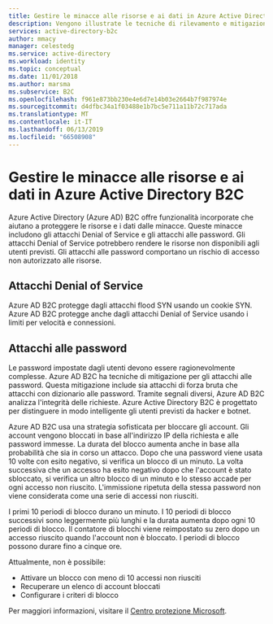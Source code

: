 ```yaml
---
title: Gestire le minacce alle risorse e ai dati in Azure Active Directory B2C | Microsoft Docs
description: Vengono illustrate le tecniche di rilevamento e mitigazione di attacchi Denial of Service e attacchi alle password in Azure Active Directory B2C.
services: active-directory-b2c
author: mmacy
manager: celestedg
ms.service: active-directory
ms.workload: identity
ms.topic: conceptual
ms.date: 11/01/2018
ms.author: marsma
ms.subservice: B2C
ms.openlocfilehash: f961e873bb230e4e6d7e14b03e2664b7f987974e
ms.sourcegitcommit: d4dfbc34a1f03488e1b7bc5e711a11b72c717ada
ms.translationtype: MT
ms.contentlocale: it-IT
ms.lasthandoff: 06/13/2019
ms.locfileid: "66508908"
---
```

# <a name="manage-threats-to-resources-and-data-in-azure-active-directory-b2c"></a>Gestire le minacce alle risorse e ai dati in Azure Active Directory B2C

Azure Active Directory (Azure AD) B2C offre funzionalità incorporate che aiutano a proteggere le risorse e i dati dalle minacce. Queste minacce includono gli attacchi Denial of Service e gli attacchi alle password. Gli attacchi Denial of Service potrebbero rendere le risorse non disponibili agli utenti previsti. Gli attacchi alle password comportano un rischio di accesso non autorizzato alle risorse. 

## <a name="denial-of-service-attacks"></a>Attacchi Denial of Service

Azure AD B2C protegge dagli attacchi flood SYN usando un cookie SYN. Azure AD B2C protegge anche dagli attacchi Denial of Service usando i limiti per velocità e connessioni.

## <a name="password-attacks"></a>Attacchi alle password

Le password impostate dagli utenti devono essere ragionevolmente complesse. Azure AD B2C ha tecniche di mitigazione per gli attacchi alle password. Questa mitigazione include sia attacchi di forza bruta che attacchi con dizionario alle password. Tramite segnali diversi, Azure AD B2C analizza l'integrità delle richieste. Azure Active Directory B2C è progettato per distinguere in modo intelligente gli utenti previsti da hacker e botnet. 

Azure AD B2C usa una strategia sofisticata per bloccare gli account. Gli account vengono bloccati in base all'indirizzo IP della richiesta e alle password immesse. La durata del blocco aumenta anche in base alla probabilità che sia in corso un attacco. Dopo che una password viene usata 10 volte con esito negativo, si verifica un blocco di un minuto. La volta successiva che un accesso ha esito negativo dopo che l'account è stato sbloccato, si verifica un altro blocco di un minuto e lo stesso accade per ogni accesso non riuscito. L'immissione ripetuta della stessa password non viene considerata come una serie di accessi non riusciti. 

I primi 10 periodi di blocco durano un minuto. I 10 periodi di blocco successivi sono leggermente più lunghi e la durata aumenta dopo ogni 10 periodi di blocco. Il contatore di blocchi viene reimpostato su zero dopo un accesso riuscito quando l'account non è bloccato. I periodi di blocco possono durare fino a cinque ore. 

Attualmente, non è possibile:

- Attivare un blocco con meno di 10 accessi non riusciti
- Recuperare un elenco di account bloccati
- Configurare i criteri di blocco

Per maggiori informazioni, visitare il [Centro protezione Microsoft](https://www.microsoft.com/trustcenter/default.aspx).

